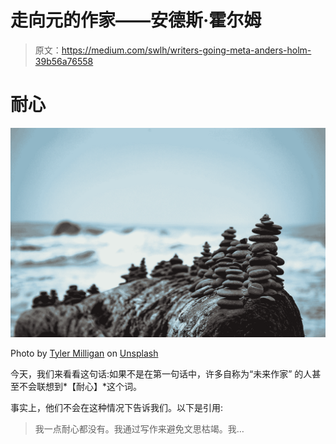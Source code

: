 # 走向元的作家——安德斯·霍尔姆

> 原文：<https://medium.com/swlh/writers-going-meta-anders-holm-39b56a76558>

# 耐心

![](img/6aac0695df0cc219b5fba37549fbbfc4.png)

Photo by [Tyler Milligan](https://unsplash.com/@tyler_milligan_visuals?utm_source=medium&utm_medium=referral) on [Unsplash](https://unsplash.com?utm_source=medium&utm_medium=referral)

今天，我们来看看这句话:如果不是在第一句话中，许多自称为“未来作家” 的人甚至不会联想到*【耐心】*这个词。

事实上，他们不会在这种情况下告诉我们。以下是引用:

> 我一点耐心都没有。我通过写作来避免文思枯竭。我…